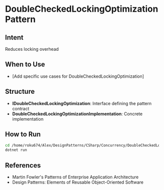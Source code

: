 # DoubleCheckedLockingOptimization Pattern

## Intent
Reduces locking overhead

## When to Use
- [Add specific use cases for DoubleCheckedLockingOptimization]

## Structure
- **IDoubleCheckedLockingOptimization**: Interface defining the pattern contract
- **DoubleCheckedLockingOptimizationImplementation**: Concrete implementation

## How to Run
```bash
cd /home/roku674/Alex/DesignPatterns/CSharp/Concurrency/DoubleCheckedLockingOptimization
dotnet run
```

## References
- Martin Fowler's Patterns of Enterprise Application Architecture
- Design Patterns: Elements of Reusable Object-Oriented Software
